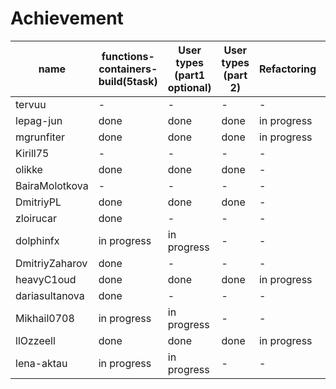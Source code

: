 # Achievement
| name | functions-containers-build(5task) | User types (part1 optional) | User types (part 2) | Refactoring| Overload |
| ------ | ------ | ------ | ------ | ------ | ------ |
| tervuu | - | - | - | - | - |
| lepag-jun | done | done | done | in progress | done |
| mgrunfiter | done | done | done | in progress | done |
| Kirill75 |- | - | - | - | - |
| olikke  | done | done | done | - | done |
| BairaMolotkova |- | - | - | - | - |
| DmitriyPL | done | done | done | - | done |
| zloirucar | done | - | - | - |- |
| dolphinfx | in progress | in progress | - | - |- |
| DmitriyZaharov | done | - | - | - |- |
| heavyC1oud | done | done | done | in progress |- |
| dariasultanova | done | - | - | - |- |
| Mikhail0708| in progress | in progress | - | - |- |
| llOzzeell | done | done | done | in progress | done |
|lena-aktau | in progress | in progress | - | - | - |
